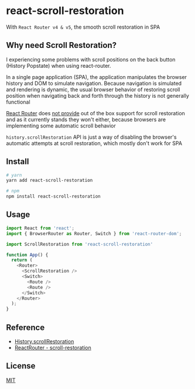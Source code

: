 # react-scroll-restoration

With `React Router v4 & v5`, the smooth scroll restoration in SPA


## Why need Scroll Restoration?

I experiencing some problems with scroll positions on the back button (History Popstate) when using react-router. 

In a single page application (SPA), the application manipulates the browser history and DOM to simulate navigation. Because navigation is simulated and rendering is dynamic, the usual browser behavior of restoring scroll position when navigating back and forth through the history is not generally functional

[React Router](https://github.com/ReactTraining/react-router) does [not provide](https://github.com/ReactTraining/react-router/issues/3950) out of the box support for scroll restoration and as it currently stands they won't either, because browsers are implementing some automatic scroll behavior

`history.scrollRestoration` API is just a way of disabling the browser's automatic attempts at scroll restoration, which mostly don't work for SPA


## Install

```bash
# yarn
yarn add react-scroll-restoration

# npm
npm install react-scroll-restoration
```

## Usage

```js
import React from 'react';
import { BrowserRouter as Router, Switch } from 'react-router-dom';

import ScrollRestoration from 'react-scroll-restoration'

function App() {
  return (
    <Router>
      <ScrollRestoration />
      <Switch>
        <Route />
        <Route />
      </Switch>
    </Router>
  );
}
```


## Reference
- [History.scrollRestoration
](https://developer.mozilla.org/en-US/docs/Web/API/History/scrollRestoration)
- [ReactRouter - scroll-restoration
](https://reactrouter.com/web/guides/scroll-restoration)

## License
[MIT](https://github.com/nanyang24/react-scroll-restoration/blob/master/LICENSE)

